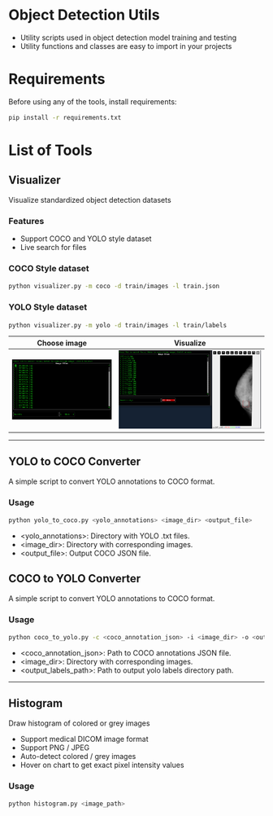 # Object Detection Utils
* Utility scripts used in object detection model training and testing
* Utility functions and classes are easy to import in your projects

# Requirements
Before using any of the tools, install requirements:
```bash
pip install -r requirements.txt
```

# List of Tools
## Visualizer
Visualize standardized object detection datasets
### Features
* Support COCO and YOLO style dataset
* Live search for files

### COCO Style dataset
```bash
python visualizer.py -m coco -d train/images -l train.json 
```

### YOLO Style dataset
```bash
python visualizer.py -m yolo -d train/images -l train/labels 
```
Choose image             |  Visualize
:-------------------------:|:-------------------------:
![visualizer_1](demo/visualizer_1.png) | ![visualizer_2](demo/visualizer_2.png)

---

## YOLO to COCO Converter
A simple script to convert YOLO annotations to COCO format.
### Usage
```bash
python yolo_to_coco.py <yolo_annotations> <image_dir> <output_file>
```
*    <yolo_annotations>: Directory with YOLO .txt files.
*    <image_dir>: Directory with corresponding images.
*    <output_file>: Output COCO JSON file.

## COCO to YOLO Converter
A simple script to convert YOLO annotations to COCO format.
### Usage
```bash
python coco_to_yolo.py -c <coco_annotation_json> -i <image_dir> -o <output_labels_path>
```
*    <coco_annotation_json>: Path to COCO annotations JSON file.
*    <image_dir>: Directory with corresponding images.
*    <output_labels_path>: Path to output yolo labels directory path.

---

## Histogram
Draw histogram of colored or grey images
* Support medical DICOM image format
* Support PNG / JPEG
* Auto-detect colored / grey images
* Hover on chart to get exact pixel intensity values
### Usage
```bash
python histogram.py <image_path>
```